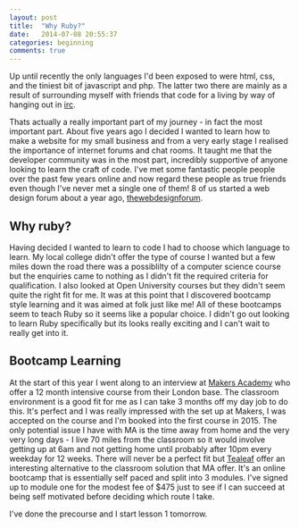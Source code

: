 ```yaml
---
layout: post
title:  "Why Ruby?"
date:   2014-07-08 20:55:37
categories: beginning
comments: true
---
```


Up until recently the only languages I'd been exposed to were html, css, and the tiniest bit of javascript and php. The latter two there are mainly as a result of surrounding myself with friends that code for a living by way of hanging out in <a href="https://www.google.co.uk/search?q=what+is+irc&oq=what+is+irc&aqs=chrome..69i57j0l5.3205j0j8&sourceid=chrome&espv=210&es_sm=119&ie=UTF-8" title="What is irc?">irc</a>. 

Thats actually a really important part of my journey - in fact the most important part. About five years ago I decided I wanted to learn how to make a website for my small business and from a very early stage I realised the importance of internet forums and chat rooms. It taught me that the developer community was in the most part, incredibly supportive of anyone looking to learn the craft of code. I've met some fantastic people people over the past few years online and now regard these people as true friends even though I've never met a single one of them! 8 of us started a web design forum about a year ago, <a href="http://thewebdesignforum.co.uk">thewebdesignforum</a>. 

<h2>Why ruby?</h2>
Having decided I wanted to learn to code I had to choose which language to learn. My local college didn't offer the type of course I wanted but a few miles down the road there was a possiblilty of a computer science course but the enquiries came to nothing as I didn't fit the required criteria for qualification. I also looked at Open University courses but they didn't seem quite the right fit for me. It was at this point that I discovered bootcamp style learning and it was aimed at folk just like me! All of these bootcamps seem to teach Ruby so it seems like a popular choice. I didn't go out looking to learn Ruby specifically but its looks really exciting and I can't wait to really get into it.

<h2>Bootcamp Learning</h2>
At the start of this year I went along to an interview at <a href="http://www.makersacademy.com/">Makers Academy</a> who offer a 12 month intensive course from their London base. The classroom environment is a good fit for me as I can take 3 months off my day job to do this. It's perfect and I was really impressed with the set up at Makers, I was accepted on the course and I'm booked into the first course in 2015. The only potential issue I have with MA is the time away from home and the very very long days - I live 70 miles from the classroom so it would involve getting up at 6am and not getting home until probably after 10pm every weekday for 12 weeks. There will never be a perfect fit but <a href="http://gotealeaf.com">Tealeaf</a> offer an interesting alternative to the classroom solution that MA offer. It's an online bootcamp that is essentially self paced and split into 3 modules. I've signed up to module one for the modest fee of $475 just to see if I can succeed at being self motivated before deciding which route I take. 

I've done the precourse and I start lesson 1 tomorrow.






